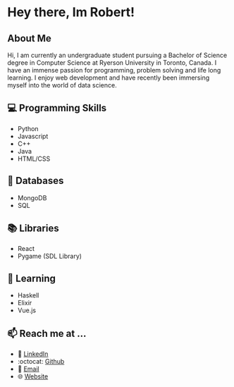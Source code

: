 # Hey there, Im Robert!


## About Me
<p>
  Hi, I am currently an undergraduate student pursuing a Bachelor of Science degree in Computer Science at Ryerson             University in Toronto, Canada. 
    I have an immense passion for programming, problem solving and life long learning. I enjoy web development and have        recently been immersing myself into the world of data science.
</p>

## :computer: Programming Skills 
- Python
- Javascript
- C++
- Java 
- HTML/CSS

## :floppy_disk: Databases
- MongoDB
- SQL

## :books: Libraries
- React
- Pygame (SDL Library) 

## 🌱 Learning 
- Haskell 
- Elixir 
- Vue.js 

## 📫 Reach me at ...
* :two_men_holding_hands: [LinkedIn](https://www.linkedin.com/in/robertreisdev/)
* :octocat: [Github](https://github.com/robertreisdev)
* :email: [Email](mailto:robertreisdev@gmail.com)
* :globe_with_meridians: [Website](https://robertreis.ca/)
<!--
**Robertreisdev/Robertreisdev** is a ✨ _special_ ✨ repository because its `README.md` (this file) appears on your GitHub profile.

Here are some ideas to get you started:

- 🔭 I’m currently working on ...
- 🌱 I’m currently learning ...
- 👯 I’m looking to collaborate on ...
- 🤔 I’m looking for help with ...
- 💬 Ask me about ...
- 📫 How to reach me: ...
- 😄 Pronouns: ...
- ⚡ Fun fact: ...
-->
